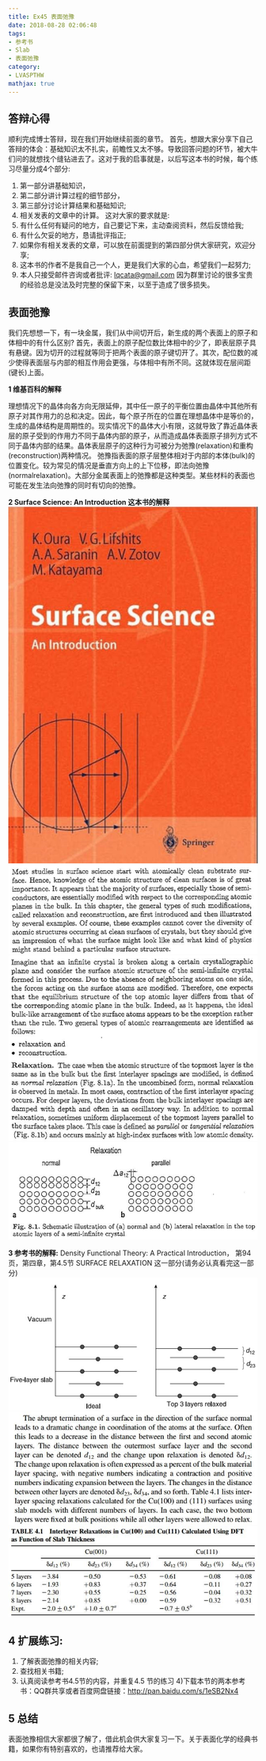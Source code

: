 ```yaml
---
title: Ex45 表面弛豫
date: 2018-08-28 02:06:48
tags: 
- 参考书
- Slab
- 表面弛豫
category:
- LVASPTHW
mathjax: true
---
```




## 答辩心得

顺利完成博士答辩，现在我们开始继续前面的章节。
首先，想跟大家分享下自己答辩的体会：基础知识太不扎实，前瞻性又太不够。导致回答问题的环节，被大牛们问的就想找个缝钻进去了。这对于我的启事就是，以后写这本书的时候，每个练习尽量分成4个部分:
1)  第一部分讲基础知识，
2)  第二部分讲计算过程的细节部分，
3) 第三部分讨论计算结果和基础知识;
4) 相关发表的文章中的计算。
这对大家的要求就是:
1)  有什么任何有疑问的地方，自己要记下来，主动查阅资料，然后反馈给我;
2)  有什么欠妥的地方，恳请批评指正;
3)  如果你有相关发表的文章，可以放在前面提到的第四部分供大家研究，欢迎分享;
4)  这本书的作者不是我自己一个人，更是我们大家的心血，希望我们一起努力;
5)  本人只接受邮件咨询或者批评: lqcata@gmail.com 因为群里讨论的很多宝贵的经验总是没法及时完整的保留下来，以至于造成了很多损失。

## 表面弛豫

我们先想想一下，有一块金属，我们从中间切开后，新生成的两个表面上的原子和体相中的有什么区别?
首先，表面上的原子配位数比体相中的少了，即表层原子具有悬键。因为切开的过程就等同于把两个表面的原子键切开了。其次，配位数的减少使得表面层与内部的相互作用会更强，与体相中有所不同。这就体现在层间距(键长)上面。

**1 维基百科的解释**

理想情况下的晶体向各方向无限延伸，其中任一原子的平衡位置由晶体中其他所有原子对其作用力的总和决定。因此，每个原子所在的位置在理想晶体中是等价的，生成的晶体结构是周期性的。现实情况下的晶体大小有限，这就导致了靠近晶体表层的原子受到的作用力不同于晶体内部的原子，从而造成晶体表面原子排列方式不同于晶体内部的结果。晶体表层原子的这种行为可被分为弛豫(relaxation)和重构(reconstruction)两种情况。
弛豫指表面的原子层整体相对于内部的本体(bulk)的位置变化。较为常见的情况是垂直方向上的上下位移，即法向弛豫(normalrelaxation)。大部分金属表面上的弛豫都是这种类型。某些材料的表面也可能在发生法向弛豫的同时有切向的弛豫。

**2 Surface Science: An Introduction 这本书的解释**
![](ex45/ex45-1.jpeg)
![](ex45/ex45-2.jpeg)
![](ex45/ex45-3.jpeg)
![](ex45/ex45-4.jpeg)

**3  参考书的解释:**
Density Functional Theory: A Practical Introduction， 第94页，第四章，第4.5节 SURFACE RELAXATION 这一部分(请务必认真看完这一部分)
![](ex45/ex45-5.jpeg)
![](ex45/ex45-6.jpeg)
![](ex45/ex45-7.jpeg)



## 4 扩展练习:

1)  了解表面弛豫的相关内容;
2)  查找相关书籍;
3)  认真阅读参考书4.5节的内容，并重复4.5 节的练习
4)下载本节的两本参考书：QQ群共享或者百度网盘链接：http://pan.baidu.com/s/1eSB2Nx4

## 5 总结

表面弛豫相信大家都很了解了，借此机会供大家复习一下。关于表面化学的经典书籍，如果你有特别喜欢的，也请推荐给大家。 